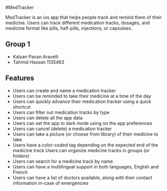#MedTracker

MedTracker is an ios app that helps people track and remind them of their medicine.
Users can track different medication tracks, dosages, and medicine format like pills, half-pills, injections, or capsulses.


## Group 1

- Kalyan Pavan Aravelli
- Tahmid Hassan 1135463


## Features

- Users can create and name a medication tracker
- Users can be reminded to take their medicine at a time of the day
- Users can quickly advance their medication tracker using a quick shortcut
- Users can filter out medication tracks by type
- Users can delete all the app data
- Users can set the app to dark mode using on the app preferences
- Users can cancel (delete) a medication tracker
- Users can take a picture (or choose from library) of their medicine to take
- Users have a color-coded tag depending on the expected end of the medicine track Users can organize medicine tracks in groups (or folders)
- Users can search for a medicine track by name
- Users can have a multilingual support in both languages, English and French
- Users can have a list of doctors available, along with their contact information in-case of emergencies
